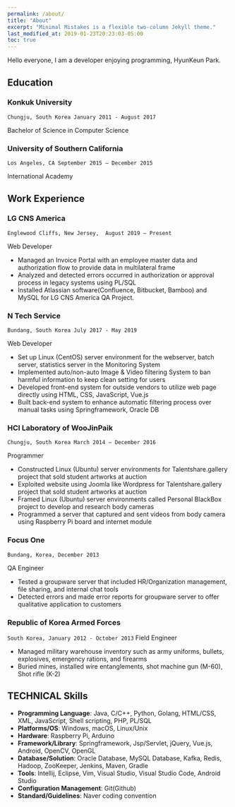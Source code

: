 ```yaml
---
permalink: /about/
title: "About"
excerpt: "Minimal Mistakes is a flexible two-column Jekyll theme."
last_modified_at: 2019-01-23T20:23:03-05:00
toc: true
---
```


Hello everyone, I am a developer enjoying programming, HyunKeun Park.

## Education
### Konkuk University 
`Chungju, South Korea January 2011 - August 2017`

Bachelor of Science in Computer Science  
### University of Southern California 
`Los Angeles, CA September 2015 – December 2015`

International Academy 

## Work Experience
### LG CNS America
`Englewood Cliffs, New Jersey,  August 2019 – Present`

Web Developer
* Managed an Invoice Portal with an employee master data and authorization flow to provide data in multilateral frame 
* Analyzed and detected errors occurred in authorization or approval process in legacy systems using PL/SQL
* Installed Atlassian software(Confluence, Bitbucket, Bamboo) and MySQL for LG CNS America QA Project. 


### N Tech Service 
`Bundang, South Korea July 2017 - May 2019`

Web Developer
* Set up Linux (CentOS) server environment for the webserver, batch server, statistics server in the Monitoring System
* Implemented auto/non-auto Image & Video filtering System to ban harmful information to keep clean setting for users
* Developed front-end system for outside vendors to utilize web page directly using HTML, CSS, JavaScript, Vue.js
* Built back-end system to enhance automatic filtering process over manual tasks using Springframework, Oracle DB

### HCI Laboratory of WooJinPaik 
`Chungju, South Korea March 2014 – December 2016`

Programmer
* Constructed Linux (Ubuntu) server environments for Talentshare.gallery project that sold student artworks at auction
* Exploited website using Joomla like Wordpress for Talentshare.gallery project that sold student artworks at auction
* Framed Linux (Ubuntu) server environments called Personal BlackBox project to develop and research body cameras
* Programmed a server that captured and sent videos from body camera using Raspberry Pi board and internet module

### Focus One
`Bundang, Korea, December 2013`

QA Engineer
* Tested a groupware server that included HR/Organization management, file sharing, and internal chat tools  
* Detected errors and made error reports for groupware server to offer qualitative application to customers

### Republic of Korea Armed Forces 
`South Korea, January 2012 - October 2013`
Field Engineer  
* Managed military warehouse inventory such as army uniforms, bullets, explosives, emergency rations, and firearms   
* Buried mines, installed wire entanglements, shot machine gun (M-60), Shot rifle (K-2)

## TECHNICAL Skills
* **Programming Language**: Java, C/C++, Python, Golang, HTML/CSS, XML, JavaScript, Shell scripting, PHP, PL/SQL
* **Platforms/OS**: Windows, macOS, Linux/Unix
* **Hardware**: Raspberry Pi, Arduino
* **Framework/Library**:  Springframework, Jsp/Servlet, jQuery, Vue.js,  Android, OpenCV, OpenGL
* **Database/Solution**: Oracle Database, MySQL Database, Kafka, Redis, Hadoop, ZooKeeper, Jenkins, Maven, Gradle
* **Tools**: Intellij, Eclipse, Vim, Visual Studio, Visual Studio Code, Android Studio
* **Configuration Management**: Git(Github)
* **Standard/Guidelines**: Naver coding convention
